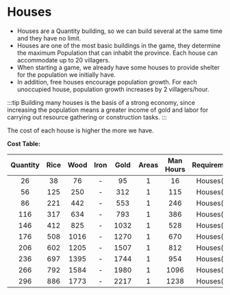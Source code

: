 # Houses

- Houses are a Quantity building, so we can build several at the same time and they have no limit.
- Houses are one of the most basic buildings in the game, they determine the maximum Population that can inhabit the province. Each house can accommodate up to 20 villagers.
- When starting a game, we already have some houses to provide shelter for the population we initially have.
- In addition, free houses encourage population growth. For each unoccupied house, population growth increases by 2 villagers/hour.

:::tip
Building many houses is the basis of a strong economy, since increasing the population means a greater income of gold and labor for carrying out resource gathering or construction tasks.
:::

The cost of each house is higher the more we have. 

**Cost Table:**

| Quantity | Rice  | Wood  | Iron  | Gold  | Areas | Man Hours | Requirement |
| :------: | :---: | :---: | :---: | :---: | :---: | :-------: | :---------: |
|    26    |  38   |  76   |   -   |  95   |   1   |    16     |  Houses(1)  |
|    56    |  125  |  250  |   -   |  312  |   1   |    115    |  Houses(1)  |
|    86    |  221  |  442  |   -   |  553  |   1   |    246    |  Houses(1)  |
|   116    |  317  |  634  |   -   |  793  |   1   |    386    |  Houses(1)  |
|   146    |  412  |  825  |   -   | 1032  |   1   |    528    |  Houses(1)  |
|   176    |  508  | 1016  |   -   | 1270  |   1   |    670    |  Houses(1)  |
|   206    |  602  | 1205  |   -   | 1507  |   1   |    812    |  Houses(1)  |
|   236    |  697  | 1395  |   -   | 1744  |   1   |    954    |  Houses(1)  |
|   266    |  792  | 1584  |   -   | 1980  |   1   |   1096    |  Houses(1)  |
|   296    |  886  | 1773  |   -   | 2217  |   1   |   1238    |  Houses(1)  |